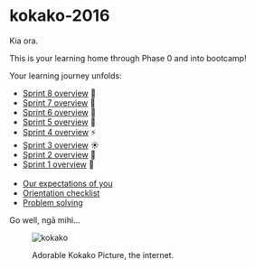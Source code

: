# kokako-2016

Kia ora.

This is your learning home through Phase 0 and into bootcamp!

Your learning journey unfolds:

<!--- [Sprint 9 overview](/sprints/9-overview) :balloon:-->
- [Sprint 8 overview](/sprints/8-overview) :cherry_blossom:
- [Sprint 7 overview](/sprints/7-overview) :sunflower:
- [Sprint 6 overview](/sprints/6-overview) :honeybee:
- [Sprint 5 overview](/sprints/5-overview) :sunflower:
- [Sprint 4 overview](/sprints/4-overview) :zap:
- [Sprint 3 overview](/sprints/3-overview) :sunny:
- [Sprint 2 overview](/sprints/2-overview) :tada:
- [Sprint 1 overview](/sprints/1-overview) :seedling:
<br><br>
- [Our expectations of you](https://github.com/dev-academy-programme/orientation/tree/master/1-expectations)
- [Orientation checklist](https://github.com/dev-academy-programme/orientation)
- [Problem solving](https://github.com/dev-academy-programme/curriculum/blob/master/concepts/problem-solving/README.md)

Go well, ngā mihi...

<figure>
  <img src="http://www.ngatuhoa.org.nz/Images/kokako.jpg" alt="kokako"><br>
  <figcaption>
    <p>Adorable Kokako Picture, the internet.</p>
  </figcaption>
</figure>
